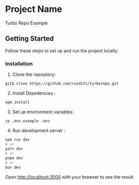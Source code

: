 # Project Name

Turbo Repo Example

## Getting Started

Follow these steps to set up and run the project locally:

### Installation

1. Clone the repository:

```bash
gitb clone https://github.com/rusdifz/turborepo.git
```

2. Install Depedencies :

```bash
npm install
```

3. Set up environment variables:

```bash
cp .env.example .env
```

4. Run development server :

```bash
npm run dev
# or
yarn dev
# or
pnpm dev
# or
bun dev
```

Open [http://localhost:3000](http://localhost:3000) with your browser to see the result.
